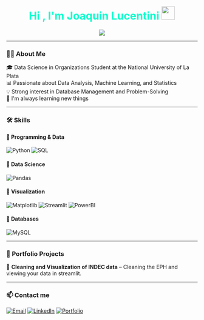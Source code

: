 <!-- ================== HEADER ================== -->
<h1 align="center">
  <b style="color:#00FFCC;">Hi , I'm Joaquin Lucentini</b>
  <img src="https://media.giphy.com/media/hvRJCLFzcasrR4ia7z/giphy.gif" width="35">
</h1>

<p align="center">
  <a href="https://github.com/DenverCoder1/readme-typing-svg">
    <img src="https://readme-typing-svg.herokuapp.com?font=Fira+Code&pause=1000&color=00FFCC&center=true&vCenter=true&width=800&lines=Data+Science+in+Organizations+Student;Database+Management+%7C+Programming+Skills;Problem+Solving+%7C+Critical+Thinking;Student+at+the+National+University+of+La+Plata">
  </a>
</p>

---

<!-- ================== ABOUT ME ================== -->
### 🧑‍💻 About Me
🎓 Data Science in Organizations Student at the National University of La Plata  
📊 Passionate about Data Analysis, Machine Learning, and Statistics  
💡 Strong interest in Database Management and Problem-Solving  
🌱 I'm always learning new things  

---

<!-- ================== SKILLS ================== -->
### 🛠️ Skills

#### 🔹 Programming & Data
![Python](https://img.shields.io/badge/Python-14354C?style=for-the-badge&logo=python&logoColor=white)
![SQL](https://img.shields.io/badge/SQL-003B57?style=for-the-badge&logo=postgresql&logoColor=white)

#### 🔹 Data Science
![Pandas](https://img.shields.io/badge/Pandas-150458?style=for-the-badge&logo=pandas&logoColor=white)

#### 🔹 Visualization
![Matplotlib](https://img.shields.io/badge/Matplotlib-004C99?style=for-the-badge&logo=plotly&logoColor=white)
![Streamlit](https://img.shields.io/badge/Streamlit-FF4B4B?style=for-the-badge&logo=streamlit&logoColor=white)
![PowerBI](https://img.shields.io/badge/PowerBI-F2C811?style=for-the-badge&logo=powerbi&logoColor=black)

#### 🔹 Databases
![MySQL](https://img.shields.io/badge/MySQL-005C84?style=for-the-badge&logo=mysql&logoColor=white)

---

<!-- ================== PORTFOLIO PROJECTS ================== -->
### 📂 Portfolio Projects
🔹 **Cleaning and Visualization of INDEC data** – Cleaning the EPH and viewing your data in streamlit.  

---

<!-- ================== CONTACT ================== -->
### 📫 Contact me
[![Email](https://img.shields.io/badge/Email-00FFCC?style=for-the-badge&logo=gmail&logoColor=white)](mailto:joacolucen96@gmail.com)
[![LinkedIn](https://img.shields.io/badge/LinkedIn-0A66C2?style=for-the-badge&logo=linkedin&logoColor=white)](https://www.linkedin.com/in/joaquin-lucentini-a48066277/)
[![Portfolio](https://img.shields.io/badge/Portfolio-1A1A1A?style=for-the-badge&logo=firefox&logoColor=00FFCC)](https://yourwebsite.com)





